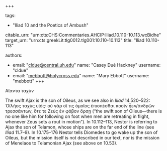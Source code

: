 +++

tags:
- "Iliad 10 and the Poetics of Ambush"

citable_urn: "urn:cts:CHS:Commentaries.AHCIP:Iliad.10.110-10.113.wcBidhe"
target_urn: "urn:cts:greekLit:tlg0012.tlg001:10.110-10.113"
title: "Iliad 10.110-113"

authors:
- email: "cldue@central.uh.edu"
  name: "Casey Dué Hackney"
  username: "cldue"
- email: "mebbott@holycross.edu"
  name: "Mary Ebbott"
  username: "mebbott"
+++

<p>Αἴαντα ταχὺν</p><p>The swift Ajax is the son of Oileus, as we see also in <em>Iliad</em> 14.520–522: Ὀϊλῆος ταχὺς υἱός· οὐ γάρ οἵ τις ὁμοῖος ἐπισπέσθαι ποσὶν ἦεν/ἀνδρῶν τρεσσάντων, ὅτε τε Ζεὺς ἐν φόβον ὄρσῃ (“the swift son of Oileus—there is no one like him for following on foot when men are retreating in flight, whenever Zeus sets a rout in motion”). In 10.112–113, Nestor is referring to Ajax the son of Telamon, whose ships are on the far end of the line (see <em>Iliad</em> 11.7–9). In 10.175–176 Nestor tells Diomedes to go wake up the son of Oileus, but the mission itself is not described in our text, nor is the mission of Menelaos to Telamonian Ajax (see above on 10.53).   </p>